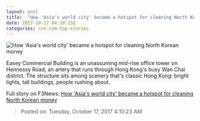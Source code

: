 ```yaml
---
layout: post
title:  "How 'Asia's world city' became a hotspot for cleaning North Korean money"
date: 2017-10-17 04:10:23Z
categories: cnn-com-top-stories
---
```


![How 'Asia's world city' became a hotspot for cleaning North Korean money](http://cdn.cnn.com/cnnnext/dam/assets/171013125816-north-korea-hong-kong-money-super-tease.jpg)

Easey Commercial Building is an unassuming mid-rise office tower on Hennessy Road, an artery that runs through Hong Kong's busy Wan Chai district. The structure sits among scenery that's classic Hong Kong: bright lights, tall buildings, people rushing about.


Full story on F3News: [How 'Asia's world city' became a hotspot for cleaning North Korean money](http://www.f3nws.com/n/NWsEcC)

> Posted on: Tuesday, October 17, 2017 4:10:23 AM

